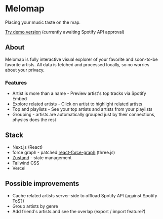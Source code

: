 # Melomap

Placing your music taste on the map.

[Try demo version](https://melomap.vercel.app) (currently awaiting Spotify API approval)

## About

Melomap is fully interactive visual explorer of your favorite and soon-to-be favorite artists. All data is fetched and processed locally, so no worries about your privacy.

### Features

- Artist is more than a name - Preview artist's top tracks via Spotify Embed
- Explore related artists - Click on artist to highlight related artists
- Top and playlists - See your top artists and artists from your playlists
- Grouping - artists are automatically grouped just by their connections, physics does the rest

## Stack

- Next.js (React)
- force graph - patched [react-force-graph](https://github.com/vasturiano/react-force-graph) (three.js)
- [Zustand](https://github.com/pmndrs/zustand) - state management
- Tailwind CSS
- Vercel

## Possible improvements

- Cache related artists server-side to offload Spotify API (against Spotify ToS?)
- Group artists by genre
- Add friend's artists and see the overlap (export / import feature?)
